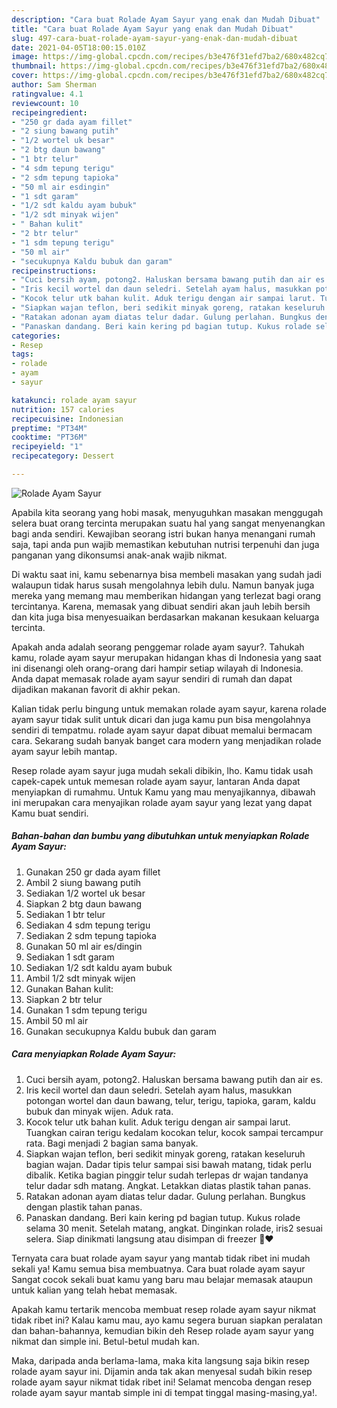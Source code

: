 ```yaml
---
description: "Cara buat Rolade Ayam Sayur yang enak dan Mudah Dibuat"
title: "Cara buat Rolade Ayam Sayur yang enak dan Mudah Dibuat"
slug: 497-cara-buat-rolade-ayam-sayur-yang-enak-dan-mudah-dibuat
date: 2021-04-05T18:00:15.010Z
image: https://img-global.cpcdn.com/recipes/b3e476f31efd7ba2/680x482cq70/rolade-ayam-sayur-foto-resep-utama.jpg
thumbnail: https://img-global.cpcdn.com/recipes/b3e476f31efd7ba2/680x482cq70/rolade-ayam-sayur-foto-resep-utama.jpg
cover: https://img-global.cpcdn.com/recipes/b3e476f31efd7ba2/680x482cq70/rolade-ayam-sayur-foto-resep-utama.jpg
author: Sam Sherman
ratingvalue: 4.1
reviewcount: 10
recipeingredient:
- "250 gr dada ayam fillet"
- "2 siung bawang putih"
- "1/2 wortel uk besar"
- "2 btg daun bawang"
- "1 btr telur"
- "4 sdm tepung terigu"
- "2 sdm tepung tapioka"
- "50 ml air esdingin"
- "1 sdt garam"
- "1/2 sdt kaldu ayam bubuk"
- "1/2 sdt minyak wijen"
- " Bahan kulit"
- "2 btr telur"
- "1 sdm tepung terigu"
- "50 ml air"
- "secukupnya Kaldu bubuk dan garam"
recipeinstructions:
- "Cuci bersih ayam, potong2. Haluskan bersama bawang putih dan air es."
- "Iris kecil wortel dan daun seledri. Setelah ayam halus, masukkan potongan wortel dan daun bawang, telur, terigu, tapioka, garam, kaldu bubuk dan minyak wijen. Aduk rata."
- "Kocok telur utk bahan kulit. Aduk terigu dengan air sampai larut. Tuangkan cairan terigu kedalam kocokan telur, kocok sampai tercampur rata. Bagi menjadi 2 bagian sama banyak."
- "Siapkan wajan teflon, beri sedikit minyak goreng, ratakan keseluruh bagian wajan. Dadar tipis telur sampai sisi bawah matang, tidak perlu dibalik. Ketika bagian pinggir telur sudah terlepas dr wajan tandanya telur dadar sdh matang. Angkat. Letakkan diatas plastik tahan panas."
- "Ratakan adonan ayam diatas telur dadar. Gulung perlahan. Bungkus dengan plastik tahan panas."
- "Panaskan dandang. Beri kain kering pd bagian tutup. Kukus rolade selama 30 menit. Setelah matang, angkat. Dinginkan rolade, iris2 sesuai selera. Siap dinikmati langsung atau disimpan di freezer 🧡❤️"
categories:
- Resep
tags:
- rolade
- ayam
- sayur

katakunci: rolade ayam sayur 
nutrition: 157 calories
recipecuisine: Indonesian
preptime: "PT34M"
cooktime: "PT36M"
recipeyield: "1"
recipecategory: Dessert

---
```



![Rolade Ayam Sayur](https://img-global.cpcdn.com/recipes/b3e476f31efd7ba2/680x482cq70/rolade-ayam-sayur-foto-resep-utama.jpg)

Apabila kita seorang yang hobi masak, menyuguhkan masakan menggugah selera buat orang tercinta merupakan suatu hal yang sangat menyenangkan bagi anda sendiri. Kewajiban seorang istri bukan hanya menangani rumah saja, tapi anda pun wajib memastikan kebutuhan nutrisi terpenuhi dan juga panganan yang dikonsumsi anak-anak wajib nikmat.

Di waktu  saat ini, kamu sebenarnya bisa membeli masakan yang sudah jadi walaupun tidak harus susah mengolahnya lebih dulu. Namun banyak juga mereka yang memang mau memberikan hidangan yang terlezat bagi orang tercintanya. Karena, memasak yang dibuat sendiri akan jauh lebih bersih dan kita juga bisa menyesuaikan berdasarkan makanan kesukaan keluarga tercinta. 



Apakah anda adalah seorang penggemar rolade ayam sayur?. Tahukah kamu, rolade ayam sayur merupakan hidangan khas di Indonesia yang saat ini disenangi oleh orang-orang dari hampir setiap wilayah di Indonesia. Anda dapat memasak rolade ayam sayur sendiri di rumah dan dapat dijadikan makanan favorit di akhir pekan.

Kalian tidak perlu bingung untuk memakan rolade ayam sayur, karena rolade ayam sayur tidak sulit untuk dicari dan juga kamu pun bisa mengolahnya sendiri di tempatmu. rolade ayam sayur dapat dibuat memalui bermacam cara. Sekarang sudah banyak banget cara modern yang menjadikan rolade ayam sayur lebih mantap.

Resep rolade ayam sayur juga mudah sekali dibikin, lho. Kamu tidak usah capek-capek untuk memesan rolade ayam sayur, lantaran Anda dapat menyiapkan di rumahmu. Untuk Kamu yang mau menyajikannya, dibawah ini merupakan cara menyajikan rolade ayam sayur yang lezat yang dapat Kamu buat sendiri.

<!--inarticleads1-->

##### Bahan-bahan dan bumbu yang dibutuhkan untuk menyiapkan Rolade Ayam Sayur:

1. Gunakan 250 gr dada ayam fillet
1. Ambil 2 siung bawang putih
1. Sediakan 1/2 wortel uk besar
1. Siapkan 2 btg daun bawang
1. Sediakan 1 btr telur
1. Sediakan 4 sdm tepung terigu
1. Sediakan 2 sdm tepung tapioka
1. Gunakan 50 ml air es/dingin
1. Sediakan 1 sdt garam
1. Sediakan 1/2 sdt kaldu ayam bubuk
1. Ambil 1/2 sdt minyak wijen
1. Gunakan  Bahan kulit:
1. Siapkan 2 btr telur
1. Gunakan 1 sdm tepung terigu
1. Ambil 50 ml air
1. Gunakan secukupnya Kaldu bubuk dan garam




<!--inarticleads2-->

##### Cara menyiapkan Rolade Ayam Sayur:

1. Cuci bersih ayam, potong2. Haluskan bersama bawang putih dan air es.
1. Iris kecil wortel dan daun seledri. Setelah ayam halus, masukkan potongan wortel dan daun bawang, telur, terigu, tapioka, garam, kaldu bubuk dan minyak wijen. Aduk rata.
1. Kocok telur utk bahan kulit. Aduk terigu dengan air sampai larut. Tuangkan cairan terigu kedalam kocokan telur, kocok sampai tercampur rata. Bagi menjadi 2 bagian sama banyak.
1. Siapkan wajan teflon, beri sedikit minyak goreng, ratakan keseluruh bagian wajan. Dadar tipis telur sampai sisi bawah matang, tidak perlu dibalik. Ketika bagian pinggir telur sudah terlepas dr wajan tandanya telur dadar sdh matang. Angkat. Letakkan diatas plastik tahan panas.
1. Ratakan adonan ayam diatas telur dadar. Gulung perlahan. Bungkus dengan plastik tahan panas.
1. Panaskan dandang. Beri kain kering pd bagian tutup. Kukus rolade selama 30 menit. Setelah matang, angkat. Dinginkan rolade, iris2 sesuai selera. Siap dinikmati langsung atau disimpan di freezer 🧡❤️




Ternyata cara buat rolade ayam sayur yang mantab tidak ribet ini mudah sekali ya! Kamu semua bisa membuatnya. Cara buat rolade ayam sayur Sangat cocok sekali buat kamu yang baru mau belajar memasak ataupun untuk kalian yang telah hebat memasak.

Apakah kamu tertarik mencoba membuat resep rolade ayam sayur nikmat tidak ribet ini? Kalau kamu mau, ayo kamu segera buruan siapkan peralatan dan bahan-bahannya, kemudian bikin deh Resep rolade ayam sayur yang nikmat dan simple ini. Betul-betul mudah kan. 

Maka, daripada anda berlama-lama, maka kita langsung saja bikin resep rolade ayam sayur ini. Dijamin anda tak akan menyesal sudah bikin resep rolade ayam sayur nikmat tidak ribet ini! Selamat mencoba dengan resep rolade ayam sayur mantab simple ini di tempat tinggal masing-masing,ya!.

